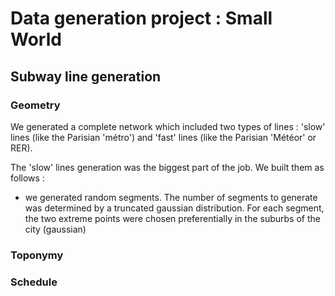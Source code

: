 # Data generation project : Small World

## Subway line generation

### Geometry
We generated a complete network which included two types of lines : 'slow' lines (like the Parisian 'métro') and 'fast' lines (like the Parisian 'Météor' or RER).

The 'slow' lines generation was the biggest part of the job. We built them as follows :
- we generated random segments. The number of segments to generate was determined by a truncated gaussian distribution. For each segment, the two extreme points were chosen preferentially in the suburbs of the city (gaussian)

### Toponymy

### Schedule 